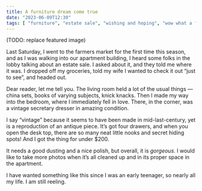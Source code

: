 ```yaml
---
title: A furniture dream come true
date: "2023-06-09T12:30"
tags: [ "furniture", "estate sale", "wishing and hoping", "wow what a find" ]
---
```


(TODO: replace featured image)

Last Saturday, I went to the farmers market for the first time this season, and as I was walking into our apartment building, I heard some folks in the lobby talking about an estate sale. I asked about it, and they told me where it was. I dropped off my groceries, told my wife I wanted to check it out “just to see”, and headed out.

Dear reader, let me tell you. The living room held a lot of the usual things &#8212; china sets, books of varying subjects, knick knacks. Then I made my way into the bedroom, where I immediately fell in love. There, in the corner, was a vintage secretary dresser in amazing condition.

I say “vintage” because it seems to have been made in mid-last-century, yet is a reproduction of an antique piece. It’s got four drawers, and when you open the desk top, there are so many neat little nooks and secret hiding spots! And I got the thing for under $200.

It needs a good dusting and a nice polish, but overall, it is _gorgeous_. I would like to take more photos when it’s all cleaned up and in its proper space in the apartment.

I have wanted something like this since I was an early teenager, so nearly all my life. I am still reeling.
